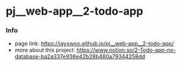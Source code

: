 # pj__web-app__2-todo-app
### Info
- page link: https://jayxwoo.github.io/pj__web-app__2-todo-app/
- more about this project: https://www.notion.so/2-Todo-app-no-database-ba2a337e936e42b28b480a79344258dd
